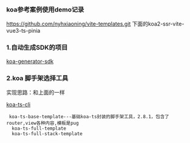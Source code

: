 ### koa参考案例使用demo记录
https://github.com/nyhxiaoning/vite-templates.git
下面的koa2-ssr-vite-vue3-ts-pinia


### 1.自动生成SDK的项目
[koa-generator-sdk](https://gitee.com/nyhxiaoning/koa-generator-sdk.git)


### 2.koa 脚手架选择工具

实现思路：和上面的一样

[koa-ts-cli](https://github.com/nyhxiaoning/koa-ts-cli.git)

```
 koa-ts-base-template---基础koa-ts封装的脚手架工具，2.8.1，包含了router,view各种内容,模板是pug
  koa-ts-full-template
  koa-ts-full-stack-template
```